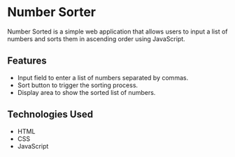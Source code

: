 # Number Sorter

Number Sorted is a simple web application that allows users to input a list of numbers and sorts them in ascending order using JavaScript.

## Features

- Input field to enter a list of numbers separated by commas.
- Sort button to trigger the sorting process.
- Display area to show the sorted list of numbers.

## Technologies Used

- HTML
- CSS
- JavaScript
